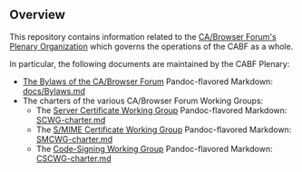 ## Overview

This repository contains information related to the
[CA/Browser Forum's](https://www.cabforum.org)
[Plenary Organization](https://cabforum.org/about-us/) which governs the operations of the CABF as a whole.

In particular, the following documents are maintained by the CABF Plenary:
* [The Bylaws of the CA/Browser Forum](https://cabforum.org/bylaws/)
  Pandoc-flavored Markdown: [docs/Bylaws.md](Bylaws.md)
* The charters of the various CA/Browser Forum Working Groups:
  * The [Server Certificate Working Group](https://cabforum.org/working-groups/scwg/) Pandoc-flavored Markdown: [SCWG-charter.md](SCWG-charter.md)
  * The [S/MIME Certificate Working Group](https://cabforum.org/working-groups/smime-certificate-wg/) Pandoc-flavored Markdown: [SMCWG-charter.md](SMCWG-charter.md)
  * The [Code-Signing Working Group](https://cabforum.org/code-signing-working-group/) Pandoc-flavored Markdown: [CSCWG-charter.md](CSCWG-charter.md)
